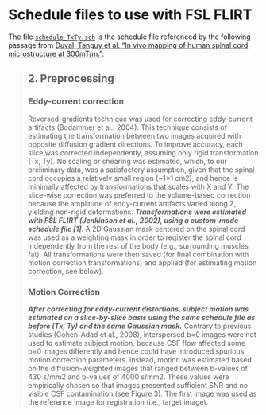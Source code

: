 # Schedule files to use with FSL FLIRT

The file [`schedule_TxTy.sch`](https://github.com/neuropoly/neuroimage-fsl-flirt-schedule-files/blob/master/schedule_TxTy.sch) is the schedule file referenced by the following passage from [Duval, Tanguy et al. “In vivo mapping of human spinal cord microstructure at 300mT/m.”](https://www.ncbi.nlm.nih.gov/pmc/articles/PMC4562035/#idm139707147392480title):

> ## 2. Preprocessing
> 
> ### Eddy-current correction
> 
> Reversed-gradients technique was used for correcting eddy-current artifacts (Bodammer et al., 2004). This technique consists of estimating the transformation between two images acquired with opposite diffusion gradient directions. To improve accuracy, each slice was corrected independently, assuming only rigid transformation (Tx, Ty). No scaling or shearing was estimated, which, to our preliminary data, was a satisfactory assumption, given that the spinal cord occupies a relatively small region (~1×1 cm2), and hence is minimally affected by transformations that scales with X and Y. The slice-wise correction was preferred to the volume-based correction because the amplitude of eddy-current artifacts varied along Z, yielding non-rigid deformations. _**Transformations were estimated with FSL FLIRT (Jenkinson et al., 2002), using a custom-made schedule file [1]**_. A 2D Gaussian mask centered on the spinal cord was used as a weighting mask in order to register the spinal cord independently from the rest of the body (e.g., surrounding muscles, fat). All transformations were then saved (for final combination with motion correction transformations) and applied (for estimating motion correction, see below).
>
> ### Motion Correction
>
> _**After correcting for eddy-current distortions, subject motion was estimated on a slice-by-slice basis using the same schedule file as before (Tx, Ty) and the same Gaussian mask.**_ Contrary to previous studies (Cohen-Adad et al., 2008), interspersed b=0 images were not used to estimate subject motion, because CSF flow affected some b=0 images differently and hence could have introduced spurious motion correction parameters. Instead, motion was estimated based on the diffusion-weighted images that ranged between b-values of 430 s/mm2 and b-values of 4000 s/mm2. These values were empirically chosen so that images presented sufficient SNR and no visible CSF contamination (see Figure 3). The first image was used as the reference image for registration (i.e., target image).
